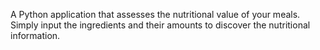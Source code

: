 A Python application that assesses the nutritional value of your meals. Simply input the ingredients and their amounts to discover the nutritional information.
